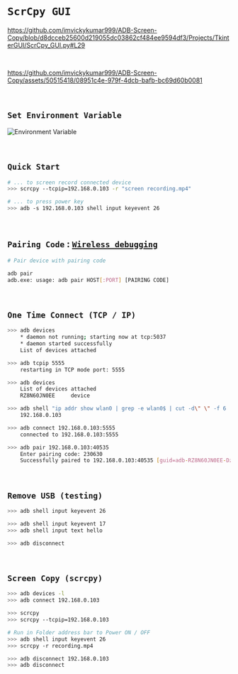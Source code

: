 
# `ScrCpy GUI`

https://github.com/imvickykumar999/ADB-Screen-Copy/blob/d8dcceb25600d219055dc03862cf484ee9594df3/Projects/TkinterGUI/ScrCpy_GUI.py#L29

<br>

https://github.com/imvickykumar999/ADB-Screen-Copy/assets/50515418/08951c4e-979f-4dcb-bafb-bc69d60b0081

<br>

## `Set Environment Variable`

![Environment Variable](https://github.com/imvickykumar999/ADB-Screen-Copy/assets/50515418/c182b47f-30ba-418f-ac6b-b708422d7303)

<br>

## `Quick Start`

```bash
# ... to screen record connected device
>>> scrcpy --tcpip=192.168.0.103 -r "screen recording.mp4"

# ... to press power key
>>> adb -s 192.168.0.103 shell input keyevent 26
```

<br>

## `Pairing Code` : [`Wireless debugging`](https://stackoverflow.com/a/73605270/11493297)

```bash
# Pair device with pairing code

adb pair
adb.exe: usage: adb pair HOST[:PORT] [PAIRING CODE]
```

<br>

## `One Time Connect (TCP / IP)`

```bash
>>> adb devices
    * daemon not running; starting now at tcp:5037
    * daemon started successfully
    List of devices attached

>>> adb tcpip 5555
    restarting in TCP mode port: 5555

>>> adb devices
    List of devices attached
    RZ8N60JN0EE     device

>>> adb shell "ip addr show wlan0 | grep -e wlan0$ | cut -d\" \" -f 6 | cut -d/ -f 1"
    192.168.0.103

>>> adb connect 192.168.0.103:5555
    connected to 192.168.0.103:5555

>>> adb pair 192.168.0.103:40535
    Enter pairing code: 230630
    Successfully paired to 192.168.0.103:40535 [guid=adb-RZ8N60JN0EE-DzkZ1Q]
```

<br>

## `Remove USB (testing)`

```bash
>>> adb shell input keyevent 26

>>> adb shell input keyevent 17
>>> adb shell input text hello

>>> adb disconnect
```

<br>

## `Screen Copy (scrcpy)`

```bash
>>> adb devices -l
>>> adb connect 192.168.0.103

>>> scrcpy
>>> scrcpy --tcpip=192.168.0.103

# Run in Folder address bar to Power ON / OFF
>>> adb shell input keyevent 26
>>> scrcpy -r recording.mp4

>>> adb disconnect 192.168.0.103
>>> adb disconnect
```
